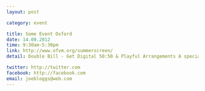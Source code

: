 ```yaml
---
layout: post

category: event

title: Some Event Oxford
date: 14.09.2012
time: 9:30am-5:30pm
link: http://www.ofvm.org/summerscreen/
detail: Double Bill - Get Digital 50:50 & Playful Arrangements A special event to showcase work made by young people at Modern Art Oxford.

twitter: http://twitter.com
facebook: http://facebook.com
email: joebloggs@web.com
---
```


